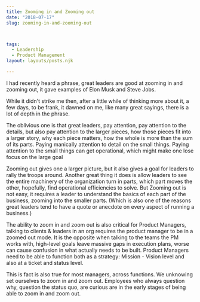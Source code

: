 ```yaml
---
title: Zooming in and Zooming out
date: "2018-07-17"
slug: zooming-in-and-zooming-out



tags: 
  - Leadership 
  - Product Management 
layout: layouts/posts.njk

---
```


I had recently heard a phrase, great leaders are good at zooming in and zooming out, it gave examples of Elon Musk and Steve Jobs.

While it didn't strike me then, after a little while of thinking more about it, a few days, to be frank, it dawned on me, like many great sayings, there is a lot of depth in the phrase.

The oblivious one is that great leaders, pay attention, pay attention to the details, but also pay attention to the larger pieces, how those pieces fit into a larger story, why each piece matters, how the whole is more than the sum of its parts. Paying manically attention to detail on the small things. Paying attention to the small things can get operational, which might make one lose focus on the large goal

Zooming out gives one a larger picture, but it also gives a goal for leaders to rally the troops around. Another great thing it does is allow leaders to see the entire machinery of the organization turn in parts, which part moves the other, hopefully, find operational efficiencies to solve. But Zooming out is not easy, it requires a leader to understand the basics of each part of the business, zooming into the smaller parts. (Which is also one of the reasons great leaders tend to have a quote or anecdote on every aspect of running a business.)

The ability to zoom in and zoom out is also critical for Product Managers, talking to clients & leaders in an org requires the product manager to be in a zoomed out mode. It is the opposite when talking to the teams the PM works with, high-level goals leave massive gaps in execution plans, worse can cause confusion in what actually needs to be built. Product Managers need to be able to function both as a strategy: Mission - Vision level and also at a ticket and status level.

This is fact is also true for most managers, across functions. We unknowing set ourselves to zoom in and zoom out. Employees who always question why, question the status quo, are curious are in the early stages of being able to zoom in and zoom out.
